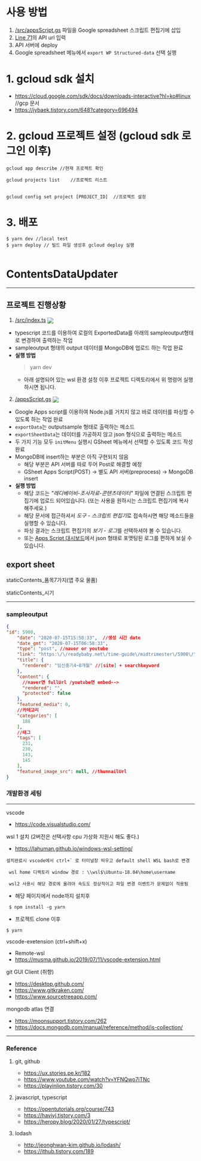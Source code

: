 # 사용 방법
1. [/src/appsScript.gs](https://github.com/epicmobile18/RB-ContentAPIDemo/blob/master/src/appsScript.gs) 파일을 Google spreadsheet 스크립트 편집기에 삽입
2. [Line 71](https://github.com/epicmobile18/RB-ContentAPIDemo/blob/master/src/appsScript.gs#L71)의 API url 입력
3. API 서버에 deploy
4. Google spreadsheet 메뉴에서 `export WP Structured-data` 선택 실행
 
# 1. gcloud sdk 설치
- https://cloud.google.com/sdk/docs/downloads-interactive?hl=ko#linux  //gcp 문서
- https://jybaek.tistory.com/648?category=696494
# 2. gcloud 프로젝트 설정 (gcloud sdk 로그인 이후)
```
gcloud app describe //현재 프로젝트 확인

gcloud projects list    //프로젝트 리스트


gcloud config set project [PROJECT_ID]  //프로젝트 설정

```
# 3. 배포

```
$ yarn dev //local test
$ yarn deploy // 빌드 파일 생성후 gcloud deploy 실행


```
# ContentsDataUpdater
---
## 프로젝트 진행상황  
1. [/src/index.ts](https://github.com/epicmobile18/RB-ContentsDataUpdater/blob/master/src/index.ts) <img src="https://img.shields.io/badge/status-complete-green" align = "center"/>
  - typescript 코드를 이용하여 로컬의 ExportedData를 아래의 sampleoutput형태로 변경하여 출력하는 작업 
  - sampleoutput 형태의 output 데이터를 MongoDB에 업로드 하는 작업 완료
  - **실행 방법**
    > yarn dev  
    - 아래 설명되어 있는 wsl 환경 설정 이후 프로젝트 디렉토리에서 위 명령어 실행하시면 됩니다.
    
  
2. [/appsScript.gs](https://github.com/epicmobile18/RB-ContentsDataUpdater/blob/master/appsScript.gs) <img src="https://img.shields.io/badge/status-ready-yellow" align = "center"/>
  - Google Apps script를 이용하여 Node.js를 거치지 않고 바로 데이터를 파싱할 수 있도록 하는 작업 완료
  - `exportData`는 outputsample 형태로 출력하는 메소드
  - `exportSheetData`는 데이터를 가공하지 않고 json 형식으로 출력하는 메소드
  - 두 가지 기능 모두 `initMenu` 실행시 GSheet 메뉴에서 선택할 수 있도록 코드 작성 완료
  - MongoDB에 insert하는 부분은 아직 구현되지 않음
    - 해당 부분은 API 서버를 따로 두어 Post로 해결할 예정
    - GSheet Apps Script(POST) → 별도 API 서버(preprocess) → MongoDB insert
  - **실행 방법**
    - 해당 코드는 *"레디베이비-조사자료-콘텐츠데이터"* 파일에 연결된 스크립트 편집기에 업로드 되어있습니다. (또는 사용을 원하시는 스크립트 편집기에 복사 해주세요.)
    - 해당 문서에 접근하셔서 *도구 - 스크립트 편집기*로 접속하시면 해당 메소드들을 실행할 수 있습니다.
    - 파싱 결과는 스크립트 편집기의 *보기 - 로그*를 선택하셔야 볼 수 있습니다.
    - 또는 [Apps Script 대시보드](https://script.google.com/home/projects/1zJqA3cGaBHupIo2tj31cNeTGEWcPCtTFb_DB_SkFHSlYNPz7NB7fcpPO/executions?run_as=1)에서 json 형태로 포맷팅된 로그를 편하게 보실 수 있습니다.

## export sheet

staticContents_품목7가지(앱 주요 물품)

staticContents_시기

<hr/>

### sampleoutput
```json
{
"id": 5900,
    "date": "2020-07-15T15:58:33",  //생성 시간 date
    "date_gmt": "2020-07-15T06:58:33",
    "type": "post", //naver or youtube 
    "link": "https:\/\/readybaby.net\/time-guide\/midtrimester\/5900\/", //fullUrl
    "title": {
      "rendered": "임신중기4~8개월" //[site] + searchkeyword
    },
    "content": {
      //naver면 fullUrl /youtube면 embed-->
      "rendered": "",
      "protected": false
    },    
    "featured_media": 0, 
    //카테고리
    "categories": [
      188
    ],
    //태그
    "tags": [
      231,
      230,
      143,
      145
    ],
    "featured_image_src": null, //thumnailUrl      
}
```


### 개발환경 세팅
 <hr>

vscode
* https://code.visualstudio.com/

wsl 1 설치 (2버전은 선택사항  cpu 가상화 지원시 해도 좋다.)

* https://lahuman.github.io/windows-wsl-setting/
```
설치완료시 vscode에서 ctrl+` 로 터미널창 띄우고 default shell WSL bash로 변경

 wsl home 디렉토리 window 경로 : \\wsl$\Ubuntu-18.04\home\username

 wsl2 사용시 해당 경로에 올려야 속도도 정상적이고 파일 변경 이벤트가 문제없이 적용됨
```
*  해당 페이지에서 node까지 설치후 

```
 $ npm install -g yarn
 ```
* 프로젝트 clone 이후 

 ```
 $ yarn 
```

vscode-exetension (ctrl+shift+x)

* Remote-wsl
* https://musma.github.io/2019/07/11/vscode-extension.html


git GUI Client (취향)

* https://desktop.github.com/
* https://www.gitkraken.com/
* https://www.sourcetreeapp.com/



 
mongodb atlas 연결 
* https://moonsupport.tistory.com/262
* https://docs.mongodb.com/manual/reference/method/js-collection/

<hr>

### Reference

1. git, github
    - https://ux.stories.pe.kr/182
    - https://www.youtube.com/watch?v=YFNQwo7iTNc
    - https://playinlion.tistory.com/30

2. javascript, typescript
    - https://opentutorials.org/course/743
    - https://haviyj.tistory.com/3
    - https://heropy.blog/2020/01/27/typescript/  

3. lodash
    - http://jeonghwan-kim.github.io/lodash/
    - https://ithub.tistory.com/189